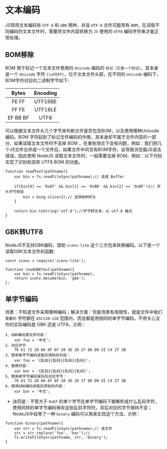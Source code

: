 <!--
 * @Author: your name
 * @Date: 2020-06-26 11:55:12
 * @LastEditTime: 2020-06-26 15:57:21
 * @LastEditors: Please set LastEditors
 * @Description: In User Settings Edit
 * @FilePath: /learnNodeAgain/libs/文件编码.md
--> 
# 文本编码
JS常用文本编码有 `UTF-8` 和 `GBK` 两种，并且 `UTF-8` 文件可能带有 `BOM`，在读取不同编码的文本文件时，需要将文件内容转换为 `JS` 使用的 `UTF8` 编码字符串才能正常处理。

## BOM移除
BOM 用于标记一个文本文件使用的 `Unicode` 编码的 `标记（它是一个标记）`，其本身是一个 `Unicode` 字符 `(\uFEFF)`，位于文本文件头部，在不同的 `Unicode` 编码下，BOM字符对应的二进制字节如下:

|  Bytes  | Encoding |
| :-----: | :-: |
|  FE FF  | UTF16BE |
|  FF FE  | UTF16LE |
| EF BB BF | UTF8 |
可以根据文本文件头几个字节来判断文件是否包含BOM，以及使用哪种Unicode编码。BOM 字符起到了标记文件编码的作用，其本身却不属于文件内容的一部分，如果读取文本文件时不去掉 BOM ，在某些场合下会有问题，例如：我们把几个JS文件合并成一个文件后，如果文件中间含有BOM字符，会导致浏览器JS语法错误。因此使用 NodeJS 读取文本文件时，一般需要去掉 BOM。例如：以下代码实现了识别和去除 UTF8 BOM 的功能。
```
function readText(pathname){
    var bin = fs.readFileSync(pathname);// 读成 Buffer

    if(bin[0] == '0xEF' && bin[1] == '0xBB' && bin[2] == '0xBF'){// 开头字节校验
        bin = bing.slice(3);// 去除BOM开头
    }

    return bin.toString('utf-8');//字节转文本，以 utf-8 格式
}
```
## GBK转UTF8
NodeJS不支持GBK编码，借助 `iconv-lite` 这个三方包来转换编码。以下是一个读取GBK文本文件的函数:
```
const iconv = require('iconv-lite');

function readGBKText(pathname){
    var bin = fs.readFileSync(pathname);
    return iconv.decode(bin, 'gbk');
};
```
## 单字节编码
场景：不知道文件采用哪种编码；解决方案：但是场景有局限性，就是文件中我们 `需要的` 字符都在 `ASCII0~128` 范围内，而且都是用相同的单字节编码。不用关心文件的实际编码是 GBK 还是 UTF8，示例：
```
1、GBK编码源文件内容：
    var foo = '中文';
2、对应字节
    76 61 72 20 66 6F 6F 20 3D 20 27 D6 D0 CE C4 27 3B
3、使用单字节编码读取后得到的内容：
    var foo = '{乱码}{乱码}{乱码}{乱码}';
4、替换内容：
    var bar = '{乱码}{乱码}{乱码}{乱码}';
5、使用单字节编码保存后对应字节：
    76 61 72 20 66 6F 6F 20 3D 20 27 D6 D0 CE C4 27 3B
6、使用GBK编码读取后得到的内容：
    var bar = '中文';
```
* 诀窍是：不管大于 `0xEF` 的单个字节在单字节编码下被解析成什么乱码字符，使用同样的单字节编码保存这些乱码字符时，背后对应的字节保持不变；</br>
NodeJS中自带了一种 `binary` 编码可以用来实现这个方法，示例：
```
function binary(pathname){
    var str = fs.readFileSync(pathname);// 读文件
    str = str.replace('foo', 'bar');// 
    fs.writeFileSync(pathname, str, 'binary');
}
```